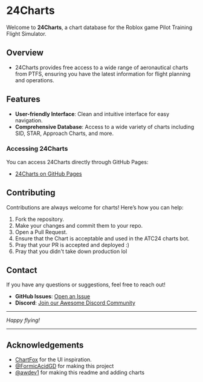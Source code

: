 # 24Charts

Welcome to **24Charts**, a chart database for the Roblox game Pilot Training Flight Simulator.


## Overview

- 24Charts provides free access to a wide range of aeronautical charts from PTFS, ensuring you have the latest information for flight planning and operations. 

## Features

- **User-friendly Interface**: Clean and intuitive interface for easy navigation.
- **Comprehensive Database**: Access to a wide variety of charts including SID, STAR, Approach Charts, and more.


### Accessing 24Charts

You can access 24Charts directly through GitHub Pages:

- [24Charts on GitHub Pages](https://formicacidgd.github.io/24charts/)

## Contributing

Contributions are always welcome for charts! Here’s how you can help:

1. Fork the repository.
2. Make your changes and commit them to your repo.
3. Open a Pull Request.
4. Ensure that the Chart is acceptable and used in the ATC24 charts bot. 
5. Pray that your PR is accepted and deployed :)
6. Pray that you didn't take down production lol

## Contact

If you have any questions or suggestions, feel free to reach out!

- **GitHub Issues**: [Open an Issue](https://github.com/formicacidgd/24charts/issues)
- **Discord**: [Join our Awesome Discord Community](https://discord.gg/8tSu4ewdsM)

---

*Happy flying!*

---

## Acknowledgements

- [ChartFox](https://chartfox.org) for the UI inspiration.
- [@FormicAcidGD](https://github.com/formicacidgd/) for making this project
- [@awdev1](https://github.com/awdev1/) for making this readme and adding charts

